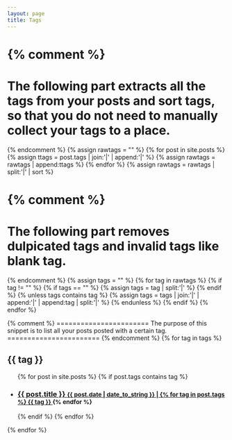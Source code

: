 ```yaml
---
layout: page
title: Tags
---
```


{% comment %}
=======================
The following part extracts all the tags from your posts and sort tags, so that you do not need to manually collect your tags to a place.
=======================
{% endcomment %}
{% assign rawtags = "" %}
{% for post in site.posts %}
	{% assign ttags = post.tags | join:'|' | append:'|' %}
	{% assign rawtags = rawtags | append:ttags %}
{% endfor %}
{% assign rawtags = rawtags | split:'|' | sort %}

{% comment %}
=======================
The following part removes dulpicated tags and invalid tags like blank tag.
=======================
{% endcomment %}
{% assign tags = "" %}
{% for tag in rawtags %}
	{% if tag != "" %}
		{% if tags == "" %}
			{% assign tags = tag | split:'|' %}
		{% endif %}
		{% unless tags contains tag %}
			{% assign tags = tags | join:'|' | append:'|' | append:tag | split:'|' %}
		{% endunless %}
	{% endif %}
{% endfor %}

<div>
{% comment %}
=======================
The purpose of this snippet is to list all your posts posted with a certain tag.
=======================
{% endcomment %}
{% for tag in tags %}
	<h2 class="content-tag" id="{{ tag | slugify }}">{{ tag }}</h2>
	<ul class="related-posts">
	 {% for post in site.posts %}
		 {% if post.tags contains tag %}
		 <li>
		 <h3>
          <a href="{{ site.baseurl }}{{ post.url }}">
            {{ post.title }}
            <small>{{ post.date | date_to_string }} | {% for tag in post.tags %}
    <a class="content-tag" href="/tags/#{{ tag | slugify }}"> {{ tag }} </a>
  {% endfor %}</small>
          </a>
        </h3>
		 </li>
		 {% endif %}
	 {% endfor %}
	</ul>
{% endfor %}
</div>
